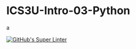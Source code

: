 # ICS3U-Intro-03-Python
a


[![GitHub's Super Linter](https://github.com/ColePor/ICS3U-Intro-03-Python/workflows/GitHub's%20Super%20Linter/badge.svg)](https://github.com/ColePor/ICS3U-Intro-03-Pythonactions)
